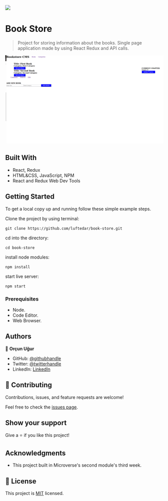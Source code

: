 ![](https://img.shields.io/badge/Microverse-blueviolet)

# Book Store

> Project for storing information about the books. Single page application made by using React Redux and API calls.

![screenshot](./app_screenshot.png)

## Built With

- React, Redux
- HTML&CSS, JavaScript, NPM
- React and Redux Web Dev Tools

## Getting Started

To get a local copy up and running follow these simple example steps.

Clone the project by using terminal:

```
git clone https://github.com/luftedar/book-store.git
```

cd into the directory:

```
cd book-store
```

install node modules:

```
npm install
```

start live server:

```
npm start
```

### Prerequisites

- Node.
- Code Editor.
- Web Browser.

## Authors

👤 **Orçun Uğur**

- GitHub: [@githubhandle](https://github.com/luftedar)
- Twitter: [@twitterhandle](https://twitter.com/OrcunUgur2)
- LinkedIn: [LinkedIn](https://www.linkedin.com/in/or%C3%A7un-u%C4%9Fur-089148181/)

## 🤝 Contributing

Contributions, issues, and feature requests are welcome!

Feel free to check the [issues page](../../issues/).

## Show your support

Give a ⭐️ if you like this project!

## Acknowledgments

- This project built in Microverse's second module's third week.

## 📝 License

This project is [MIT](./MIT.md) licensed.
